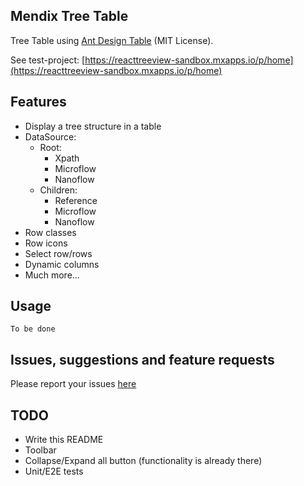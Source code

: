 ## Mendix Tree Table

Tree Table using [Ant Design Table](https://ant.design/components/table/) (MIT License).

See test-project: [https://reacttreeview-sandbox.mxapps.io/p/home](https://reacttreeview-sandbox.mxapps.io/p/home)

## Features
- Display a tree structure in a table
- DataSource:
  - Root:
    - Xpath
    - Microflow
    - Nanoflow
  - Children:
    - Reference
    - Microflow
    - Nanoflow
- Row classes
- Row icons
- Select row/rows
- Dynamic columns
- Much more...


## Usage

`To be done`

## Issues, suggestions and feature requests

Please report your issues [here](https://github.com/JelteMX/mendix-tree-table/issues)

## TODO
- Write this README
- Toolbar
- Collapse/Expand all button (functionality is already there)
- Unit/E2E tests

